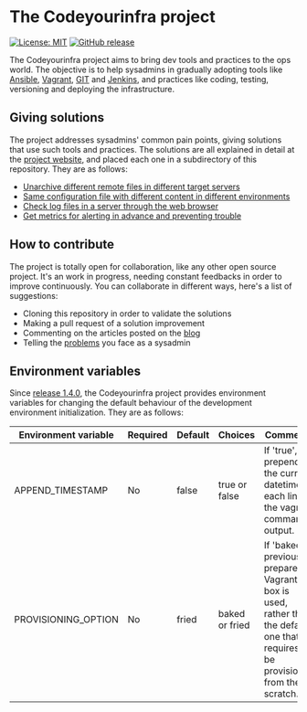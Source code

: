 # The Codeyourinfra project

[![License: MIT](https://img.shields.io/badge/License-MIT-yellow.svg)](https://opensource.org/licenses/MIT) [![GitHub release](https://img.shields.io/github/release/esign-consulting/codeyourinfra.svg)]()

The Codeyourinfra project aims to bring dev tools and practices to the ops world. The objective is to help sysadmins in gradually adopting tools like [Ansible](https://www.ansible.com), [Vagrant](https://www.vagrantup.com), [GIT](https://git-scm.com) and [Jenkins](https://jenkins.io), and practices like coding, testing, versioning and deploying the infrastructure.

## Giving solutions

The project addresses sysadmins' common pain points, giving solutions that use such tools and practices. The solutions are all explained in detail at the [project website](http://codeyourinfra.today), and placed each one in a subdirectory of this repository. They are as follows:

* [Unarchive different remote files in different target servers](https://github.com/esign-consulting/codeyourinfra/tree/master/unarchive_from_url_param)
* [Same configuration file with different content in different environments](https://github.com/esign-consulting/codeyourinfra/tree/master/same_cfgfile_diff_content)
* [Check log files in a server through the web browser](https://github.com/esign-consulting/codeyourinfra/tree/master/check_server_log_files)
* [Get metrics for alerting in advance and preventing trouble](https://github.com/esign-consulting/codeyourinfra/tree/master/get_metrics_for_alerting)

## How to contribute

The project is totally open for collaboration, like any other open source project. It's an work in progress, needing constant feedbacks in order to improve continuously. You can collaborate in different ways, here's a list of suggestions:

* Cloning this repository in order to validate the solutions
* Making a pull request of a solution improvement
* Commenting on the articles posted on the [blog](http://codeyourinfra.today/blog)
* Telling the [problems](http://codeyourinfra.today/your-problem) you face as a sysadmin

## Environment variables

Since [release 1.4.0](https://github.com/esign-consulting/codeyourinfra/tree/1.4.0), the Codeyourinfra project provides environment variables for changing the default behaviour of the development environment initialization. They are as follows:

Environment variable | Required | Default | Choices | Comments
-------------------- | -------- | ------- | ------- | --------
APPEND_TIMESTAMP | No | false | true or false | If 'true', prepend the current datetime in each line of the vagrant command output.
PROVISIONING_OPTION | No | fried | baked or fried | If 'baked', a previously prepared Vagrant box is used, rather than the default one that requires to be provisioned from the scratch.
